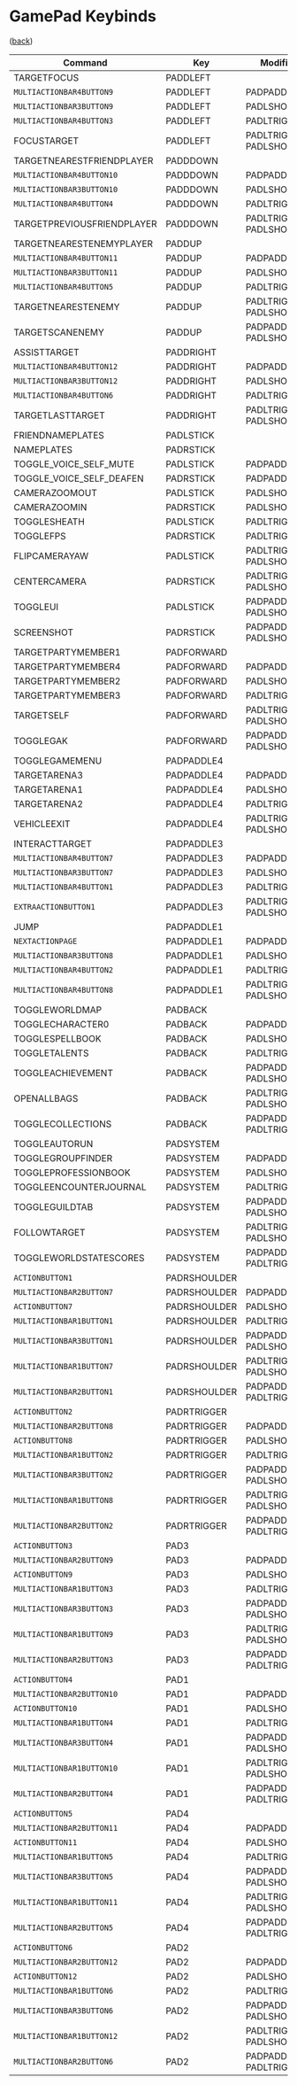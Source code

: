 <!--
    =====================================
    generator=datazen
    version=3.2.0
    hash=06b2b955125597742abafded0ce13c41
    =====================================
-->

# GamePad Keybinds

([back](README.md))

Command | Key | Modifiers
--------|-----|----------
TARGETFOCUS | PADDLEFT | 
`MULTIACTIONBAR4BUTTON9` | PADDLEFT | PADPADDLE2
`MULTIACTIONBAR3BUTTON9` | PADDLEFT | PADLSHOULDER
`MULTIACTIONBAR4BUTTON3` | PADDLEFT | PADLTRIGGER
FOCUSTARGET | PADDLEFT | PADLTRIGGER, PADLSHOULDER
TARGETNEARESTFRIENDPLAYER | PADDDOWN | 
`MULTIACTIONBAR4BUTTON10` | PADDDOWN | PADPADDLE2
`MULTIACTIONBAR3BUTTON10` | PADDDOWN | PADLSHOULDER
`MULTIACTIONBAR4BUTTON4` | PADDDOWN | PADLTRIGGER
TARGETPREVIOUSFRIENDPLAYER | PADDDOWN | PADLTRIGGER, PADLSHOULDER
TARGETNEARESTENEMYPLAYER | PADDUP | 
`MULTIACTIONBAR4BUTTON11` | PADDUP | PADPADDLE2
`MULTIACTIONBAR3BUTTON11` | PADDUP | PADLSHOULDER
`MULTIACTIONBAR4BUTTON5` | PADDUP | PADLTRIGGER
TARGETNEARESTENEMY | PADDUP | PADLTRIGGER, PADLSHOULDER
TARGETSCANENEMY | PADDUP | PADPADDLE2, PADLSHOULDER
ASSISTTARGET | PADDRIGHT | 
`MULTIACTIONBAR4BUTTON12` | PADDRIGHT | PADPADDLE2
`MULTIACTIONBAR3BUTTON12` | PADDRIGHT | PADLSHOULDER
`MULTIACTIONBAR4BUTTON6` | PADDRIGHT | PADLTRIGGER
TARGETLASTTARGET | PADDRIGHT | PADLTRIGGER, PADLSHOULDER
FRIENDNAMEPLATES | PADLSTICK | 
NAMEPLATES | PADRSTICK | 
TOGGLE_VOICE_SELF_MUTE | PADLSTICK | PADPADDLE2
TOGGLE_VOICE_SELF_DEAFEN | PADRSTICK | PADPADDLE2
CAMERAZOOMOUT | PADLSTICK | PADLSHOULDER
CAMERAZOOMIN | PADRSTICK | PADLSHOULDER
TOGGLESHEATH | PADLSTICK | PADLTRIGGER
TOGGLEFPS | PADRSTICK | PADLTRIGGER
FLIPCAMERAYAW | PADLSTICK | PADLTRIGGER, PADLSHOULDER
CENTERCAMERA | PADRSTICK | PADLTRIGGER, PADLSHOULDER
TOGGLEUI | PADLSTICK | PADPADDLE2, PADLSHOULDER
SCREENSHOT | PADRSTICK | PADPADDLE2, PADLSHOULDER
TARGETPARTYMEMBER1 | PADFORWARD | 
TARGETPARTYMEMBER4 | PADFORWARD | PADPADDLE2
TARGETPARTYMEMBER2 | PADFORWARD | PADLSHOULDER
TARGETPARTYMEMBER3 | PADFORWARD | PADLTRIGGER
TARGETSELF | PADFORWARD | PADLTRIGGER, PADLSHOULDER
TOGGLEGAK | PADFORWARD | PADPADDLE2, PADLSHOULDER
TOGGLEGAMEMENU | PADPADDLE4 | 
TARGETARENA3 | PADPADDLE4 | PADPADDLE2
TARGETARENA1 | PADPADDLE4 | PADLSHOULDER
TARGETARENA2 | PADPADDLE4 | PADLTRIGGER
VEHICLEEXIT | PADPADDLE4 | PADLTRIGGER, PADLSHOULDER
INTERACTTARGET | PADPADDLE3 | 
`MULTIACTIONBAR4BUTTON7` | PADPADDLE3 | PADPADDLE2
`MULTIACTIONBAR3BUTTON7` | PADPADDLE3 | PADLSHOULDER
`MULTIACTIONBAR4BUTTON1` | PADPADDLE3 | PADLTRIGGER
`EXTRAACTIONBUTTON1` | PADPADDLE3 | PADLTRIGGER, PADLSHOULDER
JUMP | PADPADDLE1 | 
`NEXTACTIONPAGE` | PADPADDLE1 | PADPADDLE2
`MULTIACTIONBAR3BUTTON8` | PADPADDLE1 | PADLSHOULDER
`MULTIACTIONBAR4BUTTON2` | PADPADDLE1 | PADLTRIGGER
`MULTIACTIONBAR4BUTTON8` | PADPADDLE1 | PADLTRIGGER, PADLSHOULDER
TOGGLEWORLDMAP | PADBACK | 
TOGGLECHARACTER0 | PADBACK | PADPADDLE2
TOGGLESPELLBOOK | PADBACK | PADLSHOULDER
TOGGLETALENTS | PADBACK | PADLTRIGGER
TOGGLEACHIEVEMENT | PADBACK | PADPADDLE2, PADLSHOULDER
OPENALLBAGS | PADBACK | PADLTRIGGER, PADLSHOULDER
TOGGLECOLLECTIONS | PADBACK | PADPADDLE2, PADLTRIGGER
TOGGLEAUTORUN | PADSYSTEM | 
TOGGLEGROUPFINDER | PADSYSTEM | PADPADDLE2
TOGGLEPROFESSIONBOOK | PADSYSTEM | PADLSHOULDER
TOGGLEENCOUNTERJOURNAL | PADSYSTEM | PADLTRIGGER
TOGGLEGUILDTAB | PADSYSTEM | PADPADDLE2, PADLSHOULDER
FOLLOWTARGET | PADSYSTEM | PADLTRIGGER, PADLSHOULDER
TOGGLEWORLDSTATESCORES | PADSYSTEM | PADPADDLE2, PADLTRIGGER
`ACTIONBUTTON1` | PADRSHOULDER | 
`MULTIACTIONBAR2BUTTON7` | PADRSHOULDER | PADPADDLE2
`ACTIONBUTTON7` | PADRSHOULDER | PADLSHOULDER
`MULTIACTIONBAR1BUTTON1` | PADRSHOULDER | PADLTRIGGER
`MULTIACTIONBAR3BUTTON1` | PADRSHOULDER | PADPADDLE2, PADLSHOULDER
`MULTIACTIONBAR1BUTTON7` | PADRSHOULDER | PADLTRIGGER, PADLSHOULDER
`MULTIACTIONBAR2BUTTON1` | PADRSHOULDER | PADPADDLE2, PADLTRIGGER
`ACTIONBUTTON2` | PADRTRIGGER | 
`MULTIACTIONBAR2BUTTON8` | PADRTRIGGER | PADPADDLE2
`ACTIONBUTTON8` | PADRTRIGGER | PADLSHOULDER
`MULTIACTIONBAR1BUTTON2` | PADRTRIGGER | PADLTRIGGER
`MULTIACTIONBAR3BUTTON2` | PADRTRIGGER | PADPADDLE2, PADLSHOULDER
`MULTIACTIONBAR1BUTTON8` | PADRTRIGGER | PADLTRIGGER, PADLSHOULDER
`MULTIACTIONBAR2BUTTON2` | PADRTRIGGER | PADPADDLE2, PADLTRIGGER
`ACTIONBUTTON3` | PAD3 | 
`MULTIACTIONBAR2BUTTON9` | PAD3 | PADPADDLE2
`ACTIONBUTTON9` | PAD3 | PADLSHOULDER
`MULTIACTIONBAR1BUTTON3` | PAD3 | PADLTRIGGER
`MULTIACTIONBAR3BUTTON3` | PAD3 | PADPADDLE2, PADLSHOULDER
`MULTIACTIONBAR1BUTTON9` | PAD3 | PADLTRIGGER, PADLSHOULDER
`MULTIACTIONBAR2BUTTON3` | PAD3 | PADPADDLE2, PADLTRIGGER
`ACTIONBUTTON4` | PAD1 | 
`MULTIACTIONBAR2BUTTON10` | PAD1 | PADPADDLE2
`ACTIONBUTTON10` | PAD1 | PADLSHOULDER
`MULTIACTIONBAR1BUTTON4` | PAD1 | PADLTRIGGER
`MULTIACTIONBAR3BUTTON4` | PAD1 | PADPADDLE2, PADLSHOULDER
`MULTIACTIONBAR1BUTTON10` | PAD1 | PADLTRIGGER, PADLSHOULDER
`MULTIACTIONBAR2BUTTON4` | PAD1 | PADPADDLE2, PADLTRIGGER
`ACTIONBUTTON5` | PAD4 | 
`MULTIACTIONBAR2BUTTON11` | PAD4 | PADPADDLE2
`ACTIONBUTTON11` | PAD4 | PADLSHOULDER
`MULTIACTIONBAR1BUTTON5` | PAD4 | PADLTRIGGER
`MULTIACTIONBAR3BUTTON5` | PAD4 | PADPADDLE2, PADLSHOULDER
`MULTIACTIONBAR1BUTTON11` | PAD4 | PADLTRIGGER, PADLSHOULDER
`MULTIACTIONBAR2BUTTON5` | PAD4 | PADPADDLE2, PADLTRIGGER
`ACTIONBUTTON6` | PAD2 | 
`MULTIACTIONBAR2BUTTON12` | PAD2 | PADPADDLE2
`ACTIONBUTTON12` | PAD2 | PADLSHOULDER
`MULTIACTIONBAR1BUTTON6` | PAD2 | PADLTRIGGER
`MULTIACTIONBAR3BUTTON6` | PAD2 | PADPADDLE2, PADLSHOULDER
`MULTIACTIONBAR1BUTTON12` | PAD2 | PADLTRIGGER, PADLSHOULDER
`MULTIACTIONBAR2BUTTON6` | PAD2 | PADPADDLE2, PADLTRIGGER
